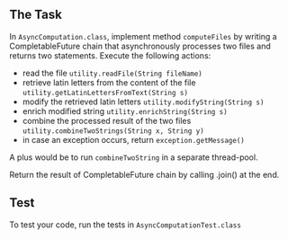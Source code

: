 
## The Task
In `AsyncComputation.class`, implement method `computeFiles` by writing a CompletableFuture chain 
that asynchronously processes two files and returns two statements. Execute the following actions:
  - read the file `utility.readFile(String fileName)`
  - retrieve latin letters from the content of the file `utility.getLatinLettersFromText(String s)`
  - modify the retrieved latin letters `utility.modifyString(String s)`
  - enrich modified string `utility.enrichString(String s)`
  - combine the processed result of the two files `utility.combineTwoStrings(String x, String y)`
  - in case an exception occurs, return `exception.getMessage()`

A plus would be to run `combineTwoString` in a separate thread-pool.
  
Return the result of CompletableFuture chain by calling .join() at the end.

## Test
To test your code, run the tests in `AsyncComputationTest.class`
